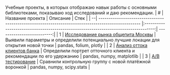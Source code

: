 Учебные проекты, в которых отображаю навык работы с основными библиотеками, показываю ход исследований и даю рекомендации.
| # | Название проекта                                                                                   | Описание                                                                            | Стек                       |
| --| -------------------------------------------------------------------------------------------------- |:-----------------------------------------------------------------------------------:| --------------------------:|
| 1 | [Исследование рынка общепита Москвы](https://github.com/erxonn/projects/tree/main/moscow_catering) | Выявили параметры и определили потенциально лучшие локации для открытия новой точки | pandas, folium, plotly     |
| 2 | [Анализ оттока клиентов банка](https://github.com/erxonn/projects/tree/main/churn_clients)         | Определили портрет отточного клиента и рекомендации по его удержанию                | pandas, numpy, matplotlib  |
| 3 | [А/В тестирование](https://github.com/erxonn/projects/tree/main/ab_test)                           | Сравнили контрольную группу с новой платёжной воронкой                              | pandas, numpy, scipy.stats |
